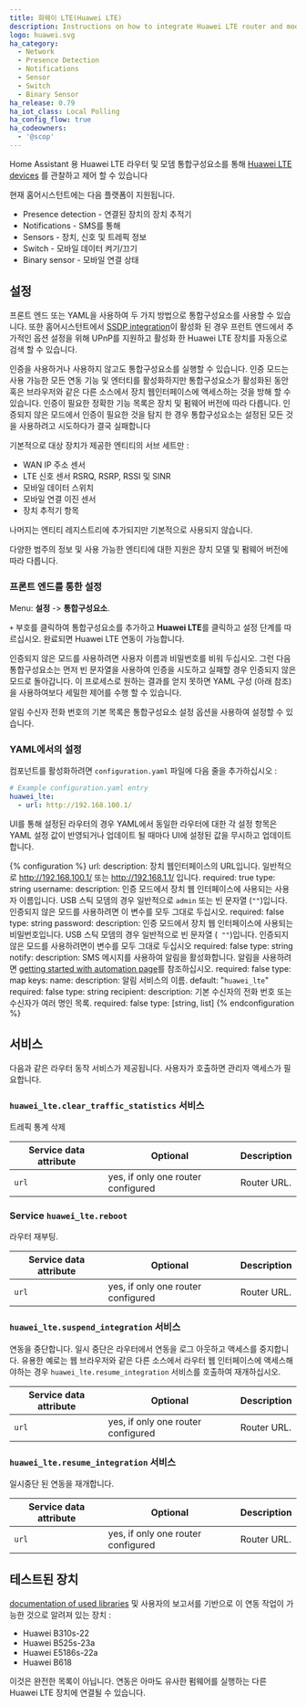 ```yaml
---
title: 화웨이 LTE(Huawei LTE)
description: Instructions on how to integrate Huawei LTE router and modem devices with Home Assistant.
logo: huawei.svg
ha_category:
  - Network
  - Presence Detection
  - Notifications
  - Sensor
  - Switch
  - Binary Sensor
ha_release: 0.79
ha_iot_class: Local Polling
ha_config_flow: true
ha_codeowners:
  - '@scop'
---
```


Home Assistant 용 Huawei LTE 라우터 및 모뎀 통합구성요소를 통해 [Huawei LTE devices](https://consumer.huawei.com/en/smart-home/) 를 관찰하고 제어 할 수 있습니다 

현재 홈어시스턴트에는 다음 플랫폼이 지원됩니다.

- Presence detection - 연결된 장치의 장치 추적기 
- Notifications - SMS를 통해
- Sensors - 장치, 신호 및 트레픽 정보
- Switch - 모바일 데이터 켜기/끄기
- Binary sensor - 모바일 연결 상태

## 설정

프론트 엔드 또는 YAML을 사용하여 두 가지 방법으로 통합구성요소를 사용할 수 있습니다. 또한 홈어시스턴트에서 [SSDP integration](../ssdp/)이 활성화 된 경우 프런트 엔드에서 추가적인 옵션 설정을 위해 UPnP를 지원하고 활성화 한 Huawei LTE 장치를 자동으로 검색 할 수 있습니다. 

인증을 사용하거나 사용하지 않고도 통합구성요소를 실행할 수 있습니다. 인증 모드는 사용 가능한 모든 연동 기능 및 엔터티를 활성화하지만 통합구성요소가 활성화된 동안 혹은 브라우저와 같은 다른 소스에서 장치 웹인터페이스에 액세스하는 것을 방해 할 수 있습니다. 인증이 필요한 정확한 기능 목록은 장치 및 펌웨어 버전에 따라 다릅니다. 인증되지 않은 모드에서 인증이 필요한 것을 탐지 한 경우 통합구성요소는 설정된 모든 것을 사용하려고 시도하다가 결국 실패합니다

기본적으로 대상 장치가 제공한 엔티티의 서브 세트만 :

- WAN IP 주소 센서
- LTE 신호 센서 RSRQ, RSRP, RSSI 및 SINR
- 모바일 데이터 스위치
- 모바일 연결 이진 센서
- 장치 추적기 항목

나머지는 엔티티 레지스트리에 추가되지만 기본적으로 사용되지 않습니다.

다양한 범주의 정보 및 사용 가능한 엔티티에 대한 지원은 장치 모델 및 펌웨어 버전에 따라 다릅니다.

### 프론트 엔드를 통한 설정

Menu: **설정** -> **통합구성요소**.

`+` 부호를 클릭하여 통합구성요소를 추가하고 **Huawei LTE**를 클릭하고 설정 단계를 따르십시오. 완료되면 Huawei LTE 연동이 가능합니다.

인증되지 않은 모드를 사용하려면 사용자 이름과 비밀번호를 비워 두십시오. 그런 다음 통합구성요소는 먼저 빈 문자열을 사용하여 인증을 시도하고 실패할 경우 인증되지 않은 모드로 돌아갑니다. 이 프로세스로 원하는 결과를 얻지 못하면 YAML 구성 (아래 참조)을 사용하여보다 세밀한 제어를 수행 할 수 있습니다.

알림 수신자 전화 번호의 기본 목록은 통합구성요소 설정 옵션을 사용하여 설정할 수 있습니다.

### YAML에서의 설정

컴포넌트를 활성화하려면 `configuration.yaml` 파일에 다음 줄을 추가하십시오 :

```yaml
# Example configuration.yaml entry
huawei_lte:
  - url: http://192.168.100.1/
```
UI를 통해 설정된 라우터의 경우 YAML에서 동일한 라우터에 대한 각 설정 항목은 YAML 설정 값이 반영되거나 업데이트 될 때마다 UI에 설정된 값을 무시하고 업데이트합니다.

{% configuration %}
url:
  description: 장치 웹인터페이스의 URL입니다. 일반적으로 http://192.168.100.1/ 또는 http://192.168.1.1/ 입니다.
  required: true
  type: string
username:
  description: 인증 모드에서 장치 웹 인터페이스에 사용되는 사용자 이름입니다. USB 스틱 모뎀의 경우 일반적으로 `admin` 또는 빈 문자열 (`""`)입니다. 인증되지 않은 모드를 사용하려면 이 변수를 모두 그대로 두십시오.
  required: false
  type: string
password:
  description: 인증 모드에서 장치 웹 인터페이스에 사용되는 비밀번호입니다. USB 스틱 모뎀의 경우 일반적으로 빈 문자열 (` ""`)입니다. 인증되지 않은 모드를 사용하려면이 변수를 모두 그대로 두십시오
  required: false
  type: string
notify:
  description: SMS 메시지를 사용하여 알림을 활성화합니다. 알림을 사용하려면 [getting started with automation page](/getting-started/automation/)를 참조하십시오.
  required: false
  type: map
  keys:
    name:
      description: 알림 서비스의 이름.
      default: "`huawei_lte`"
      required: false
      type: string
    recipient:
      description: 기본 수신자의 전화 번호 또는 수신자가 여러 명인 목록.
      required: false
      type: [string, list]
{% endconfiguration %}

## 서비스

다음과 같은 라우터 동작 서비스가 제공됩니다. 사용자가 호출하면 관리자 액세스가 필요합니다.


### `huawei_lte.clear_traffic_statistics` 서비스

트레픽 통계 삭제

| Service data attribute | Optional | Description |
| ---------------------- | -------- | ----------- |
| `url`                  | yes, if only one router configured | Router URL. |

### Service `huawei_lte.reboot`

라우터 재부팅.

| Service data attribute | Optional | Description |
| ---------------------- | -------- | ----------- |
| `url`                  | yes, if only one router configured | Router URL. |

### `huawei_lte.suspend_integration` 서비스

연동을 중단합니다. 일시 중단은 라우터에서 연동을 로그 아웃하고 액세스를 중지합니다.
유용한 예로는 웹 브라우저와 같은 다른 소스에서 라우터 웹 인터페이스에 액세스해야하는 경우
`huawei_lte.resume_integration` 서비스를 호출하여 재개하십시오.

| Service data attribute | Optional | Description |
| ---------------------- | -------- | ----------- |
| `url`                  | yes, if only one router configured | Router URL. |

### `huawei_lte.resume_integration` 서비스

일시중단 된 연동을 재개합니다.

| Service data attribute | Optional | Description |
| ---------------------- | -------- | ----------- |
| `url`                  | yes, if only one router configured | Router URL. |

## 테스트된 장치

[documentation of used libraries](https://github.com/Salamek/huawei-lte-api/#huawei-lte-api) 및 사용자의 보고서를 기반으로 이 연동 작업이 가능한 것으로 알려져 있는 장치 :

- Huawei B310s-22
- Huawei B525s-23a
- Huawei E5186s-22a
- Huawei B618

이것은 완전한 목록이 아닙니다. 연동은 아마도 유사한 펌웨어를 실행하는 다른 Huawei LTE 장치에 연결될 수 있습니다.